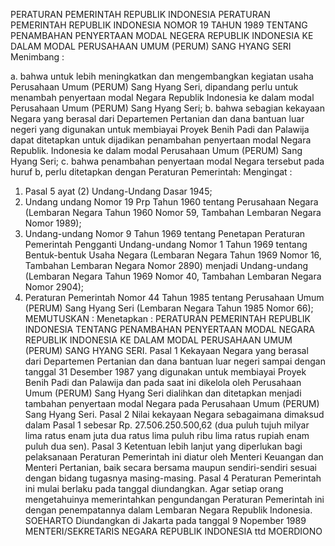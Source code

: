  PERATURAN PEMERINTAH REPUBLIK INDONESIA PERATURAN PEMERINTAH REPUBLIK INDONESIA NOMOR 19 TAHUN 1989 TENTANG PENAMBAHAN PENYERTAAN MODAL NEGERA REPUBLIK INDONESIA KE DALAM MODAL PERUSAHAAN UMUM (PERUM) SANG HYANG SERI
Menimbang :

a. bahwa untuk lebih meningkatkan dan mengembangkan kegiatan usaha Perusahaan Umum (PERUM) Sang Hyang Seri, dipandang perlu untuk menambah penyertaan modal Negara Republik Indonesia ke dalam modal Perusahaan Umum (PERUM) Sang Hyang Seri;
b. bahwa sebagian kekayaan Negara yang berasal dari Departemen Pertanian dan dana bantuan luar negeri yang digunakan untuk membiayai Proyek Benih Padi dan Palawija dapat ditetapkan untuk dijadikan penambahan penyertaan modal Negara Republik. Indonesia ke dalam modal Perusahaan Umum (PERUM) Sang Hyang Seri;
c. bahwa penambahan penyertaan modal Negara tersebut pada huruf b, perlu ditetapkan dengan Peraturan Pemerintah:
Mengingat :

1. Pasal 5 ayat (2) Undang-Undang Dasar 1945;
2. Undang undang Nomor 19 Prp Tahun 1960 tentang Perusahaan Negara (Lembaran Negara Tahun 1960 Nomor 59, Tambahan Lembaran Negara Nomor 1989);
3. Undang-undang Nomor 9 Tahun 1969 tentang Penetapan Peraturan Pemerintah Pengganti Undang-undang Nomor 1 Tahun 1969 tentang Bentuk-bentuk Usaha Negara (Lembaran Negara Tahun 1969 Nomor 16, Tambahan Lembaran Negara Nomor 2890) menjadi Undang-undang (Lembaran Negara Tahun 1969 Nomor 40, Tambahan Lembaran Negara Nomor 2904);
5. Peraturan Pemerintah Nomor 44 Tahun 1985 tentang Perusahaan Umum (PERUM) Sang Hyang Seri (Lembaran Negara Tahun 1985 Nomor 66);
MEMUTUSKAN :
 Menetapkan : PERATURAN PEMERINTAH REPUBLIK INDONESIA TENTANG PENAMBAHAN PENYERTAAN MODAL NEGARA REPUBLIK INDONESIA KE DALAM MODAL PERUSAHAAN UMUM (PERUM) SANG HYANG SERI.
Pasal 1
Kekayaan Negara yang berasal dari Departemen Pertanian dan dana bantuan luar negeri sampai dengan tanggal 31 Desember 1987 yang digunakan untuk membiayai Proyek Benih Padi dan Palawija dan pada saat ini dikelola oleh Perusahaan Umum (PERUM) Sang Hyang Seri dialihkan dan ditetapkan menjadi tambahan penyertaan modal Negara pada Perusahaan Umum (PERUM) Sang Hyang Seri.
Pasal 2
Nilai kekayaan Negara sebagaimana dimaksud dalam Pasal 1 sebesar Rp. 27.506.250.500,62 (dua puluh tujuh milyar lima ratus enam juta dua ratus lima puluh ribu lima ratus rupiah enam puluh dua sen).
Pasal 3
Ketentuan lebih lanjut yang diperlukan bagi pelaksanaan Peraturan Pemerintah ini diatur oleh Menteri Keuangan dan Menteri Pertanian, baik secara bersama maupun sendiri-sendiri sesuai dengan bidang tugasnya masing-masing.
Pasal 4
Peraturan Pemerintah ini mulai berlaku pada tanggal diundangkan. Agar setiap orang mengetahuinya memerintahkan pengundangan Peraturan Pemerintah ini dengan penempatannya dalam Lembaran Negara Republik Indonesia. SOEHARTO Diundangkan di Jakarta pada tanggal 9 Nopember 1989 MENTERI/SEKRETARIS NEGARA REPUBLIK INDONESIA ttd MOERDIONO